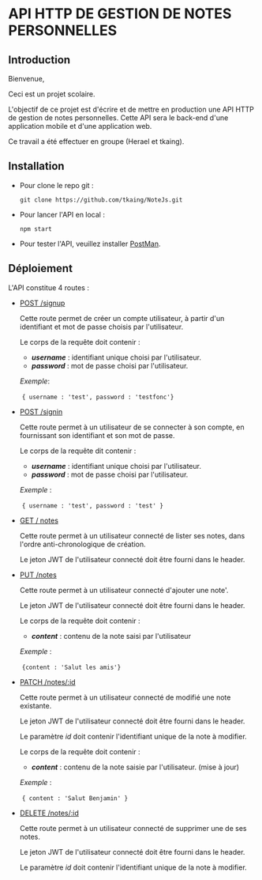 # API HTTP DE GESTION DE NOTES PERSONNELLES

## Introduction

Bienvenue,

Ceci est un projet scolaire.

L'objectif de ce projet est d'écrire et de mettre en production une API HTTP de gestion de notes personnelles. Cette API sera le back-end d'une application mobile et d'une application web.

Ce travail a été effectuer en groupe (Herael et tkaing).

## Installation

- Pour clone le repo git :

  ```git clone https://github.com/tkaing/NoteJs.git```

- Pour lancer l'API en local :

  ```npm start```

- Pour tester l'API, veuillez installer [PostMan](<https://www.getpostman.com/>).

## Déploiement

L'API constitue 4 routes :

- <u>POST /signup</u>

  Cette route permet de créer un compte utilisateur, à partir d'un identifiant et mot de passe choisis par l'utilisateur.

  Le corps de la requête doit contenir :

  - ***username*** : identifiant unique choisi par l'utilisateur.
  - ***password*** : mot de passe choisi par l'utilisateur.

  *Exemple*:

  ​	```{ username : 'test', password : 'testfonc'}```

- <u>POST /signin</u>

  Cette route permet à un utilisateur de se connecter à son compte, en fournissant son identifiant et son mot de passe.

  Le corps de la requête dit contenir :

  - ***username*** : identifiant unique choisi par l'utilisateur.
  - ***password*** : mot de passe choisi par l'utilisateur.

  *Exemple* :

  ​	```{ username : 'test', password : 'test' }```

- <u>GET / notes</u>

  Cette route permet à un utilisateur connecté de lister ses notes, dans l'ordre anti-chronologique de création.

  Le jeton JWT de l'utilisateur connecté doit être fourni dans le header.

- <u>PUT /notes</u></u>

  Cette route permet à un utilisateur connecté d'ajouter une note'.

  Le jeton JWT de l'utilisateur connecté doit être fourni dans le header.

  Le corps de la requête doit contenir :

  - ***content*** : contenu de la note saisi par l'utilisateur

  *Exemple* :

  ​	```{content : 'Salut les amis'}```

- <u>PATCH /notes/:id</u>

  Cette route permet à un utilisateur connecté de modifié une note existante.

  Le jeton JWT de l'utilisateur connecté doit être fourni dans le header.

  Le paramètre *id* doit contenir l'identifiant unique de la note à modifier.

  Le corps de la requête doit contenir :

  - ***content*** : contenu de la note saisie par l'utilisateur. (mise à jour)

  *Exemple* :

  ​	```{ content : 'Salut Benjamin' }```

- <u>DELETE /notes/:id</u>

  Cette route permet à un utilisateur connecté de supprimer une de ses notes.

  Le jeton JWT de l'utilisateur connecté doit être fourni dans le header.

  Le paramètre *id* doit contenir l'identifiant unique de la note à modifier.

